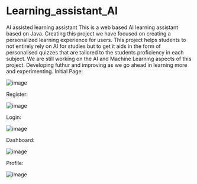 # Learning_assistant_AI
AI assisted learning assistant
This is a web based AI learning assistant based on Java. Creating this project we have focused on creating a personalized learning experience for users.
This project helps students to not entirely rely on AI for studies but to get it aids in the form of personalised quizzes that are tailored to the students proficiency in each subject.
We are still working on the AI and Machine Learning aspects of this project. Developing futhur and improving as we go ahead in learning more and experimenting.
Initial Page:

![image](https://github.com/user-attachments/assets/ac7818f3-e655-4310-a1ee-ccf62d835c24)

Register: 

![image](https://github.com/user-attachments/assets/6d52ec6a-48f8-4306-b3c6-5ab3b3881075)

Login:

![image](https://github.com/user-attachments/assets/72f2d3d5-b8c9-4d5c-89b6-d4f973d6972b)

Dashboard:

![image](https://github.com/user-attachments/assets/f5e71b76-1fe4-4be4-8258-860adb4a656f)

Profile:

![image](https://github.com/user-attachments/assets/90a92bf1-2d36-43cd-8cac-b74147467856)
